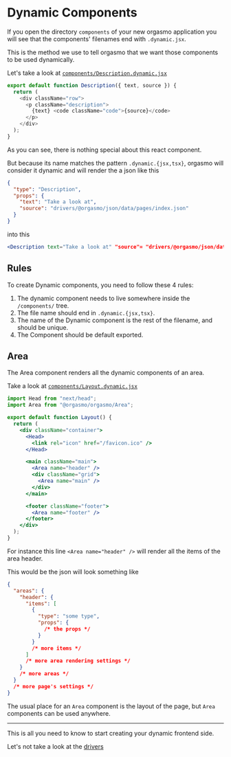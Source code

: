 # Dynamic Components

If you open the directory `components` of your new orgasmo application you will see that the components' filenames end with `.dynamic.jsx`.

This is the method we use to tell orgasmo that we want those components to be used dynamically.

Let's take a look at [`components/Description.dynamic.jsx`](https://github.com/hacknlove/orgasmoproject/blob/main/create-orgasmo/empty/components/Description.dynamic.jsx)

```js
export default function Description({ text, source }) {
  return (
    <div className="row">
      <p className="description">
        {text} <code className="code">{source}</code>
      </p>
    </div>
  );
}
```

As you can see, there is nothing special about this react component.

But because its name matches the pattern `.dynamic.{jsx,tsx}`, orgasmo will consider it dynamic and will render the a json like this

```json
{
  "type": "Description",
  "props": {
    "text": "Take a look at",
    "source": "drivers/@orgasmo/json/data/pages/index.json"
  }
}
```

into this

```jsx
<Description text="Take a look at" "source"= "drivers/@orgasmo/json/data/pages/index.json" />
```

## Rules

To create Dynamic components, you need to follow these 4 rules:

1. The dynamic component needs to live somewhere inside the `/components/` tree.
2. The file name should end in `.dynamic.{jsx,tsx}`.
3. The name of the Dynamic component is the rest of the filename, and should be unique.
4. The Component should be default exported.

## Area

The Area component renders all the dynamic components of an area.

Take a look at [`components/Layout.dynamic.jsx`](https://github.com/hacknlove/orgasmoproject/blob/main/create-orgasmo/empty/components/Layout.dynamic.jsx#L12)

```jsx
import Head from "next/head";
import Area from "@orgasmo/orgasmo/Area";

export default function Layout() {
  return (
    <div className="container">
      <Head>
        <link rel="icon" href="/favicon.ico" />
      </Head>

      <main className="main">
        <Area name="header" />
        <div className="grid">
          <Area name="main" />
        </div>
      </main>

      <footer className="footer">
        <Area name="footer" />
      </footer>
    </div>
  );
}
```

For instance this line `<Area name="header" />` will render all the items of the area header.

This would be the json will look something like

```json
{
  "areas": {
    "header": {
      "items": [
        {
          "type": "some type",
          "props": {
            /* the props */
          }
        }
        /* more items */
      ]
      /* more area rendering settings */
    }
    /* more areas */
  }
  /* more page's settings */
}
```

The usual place for an `Area` component is the layout of the page, but `Area` components can be used anywhere.

---

This is all you need to know to start creating your dynamic frontend side.

Let's not take a look at the [drivers](GettingStarted/Drivers.md)

